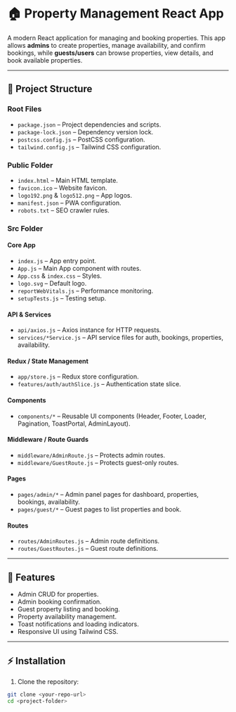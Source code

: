 # 🏠 Property Management React App

A modern React application for managing and booking properties. This app allows **admins** to create properties, manage availability, and confirm bookings, while **guests/users** can browse properties, view details, and book available properties.

---

## 📂 Project Structure

### Root Files

- `package.json` – Project dependencies and scripts.
- `package-lock.json` – Dependency version lock.
- `postcss.config.js` – PostCSS configuration.
- `tailwind.config.js` – Tailwind CSS configuration.

### Public Folder

- `index.html` – Main HTML template.
- `favicon.ico` – Website favicon.
- `logo192.png` & `logo512.png` – App logos.
- `manifest.json` – PWA configuration.
- `robots.txt` – SEO crawler rules.

### Src Folder

#### Core App

- `index.js` – App entry point.
- `App.js` – Main App component with routes.
- `App.css` & `index.css` – Styles.
- `logo.svg` – Default logo.
- `reportWebVitals.js` – Performance monitoring.
- `setupTests.js` – Testing setup.

#### API & Services

- `api/axios.js` – Axios instance for HTTP requests.
- `services/*Service.js` – API service files for auth, bookings, properties, availability.

#### Redux / State Management

- `app/store.js` – Redux store configuration.
- `features/auth/authSlice.js` – Authentication state slice.

#### Components

- `components/*` – Reusable UI components (Header, Footer, Loader, Pagination, ToastPortal, AdminLayout).

#### Middleware / Route Guards

- `middleware/AdminRoute.js` – Protects admin routes.
- `middleware/GuestRoute.js` – Protects guest-only routes.

#### Pages

- `pages/admin/*` – Admin panel pages for dashboard, properties, bookings, availability.
- `pages/guest/*` – Guest pages to list properties and book.

#### Routes

- `routes/AdminRoutes.js` – Admin route definitions.
- `routes/GuestRoutes.js` – Guest route definitions.

---

## 🚀 Features

- Admin CRUD for properties.
- Admin booking confirmation.
- Guest property listing and booking.
- Property availability management.
- Toast notifications and loading indicators.
- Responsive UI using Tailwind CSS.

---

## ⚡ Installation

1. Clone the repository:

```bash
git clone <your-repo-url>
cd <project-folder>
```
